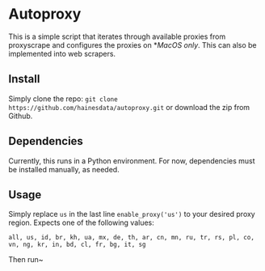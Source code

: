 # Autoproxy
This is a simple script that iterates through available proxies from proxyscrape and configures the proxies on **MacOS only*. This can also be implemented into web scrapers. 

## Install
Simply clone the repo: `git clone https://github.com/hainesdata/autoproxy.git` or download the zip from Github.

## Dependencies
Currently, this runs in a Python environment. For now, dependencies must be installed manually, as needed. 

## Usage
Simply replace `us` in the last line `enable_proxy('us')` to your desired proxy region. Expects one of the following values:
```
all, us, id, br, kh, ua, mx, de, th, ar, cn, mn, ru, tr, rs, pl, co, vn, ng, kr, in, bd, cl, fr, bg, it, sg
```
Then run~
